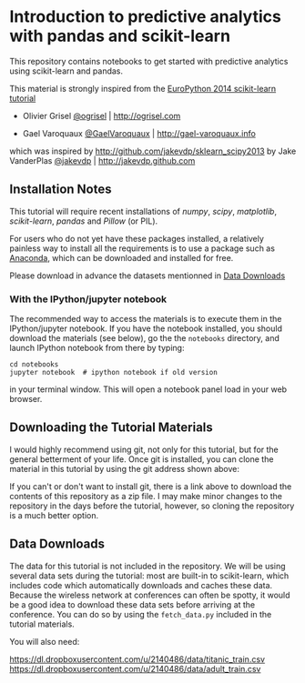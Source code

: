 Introduction to predictive analytics with pandas and scikit-learn
=================================================================

This repository contains notebooks to get started with predictive
analytics using scikit-learn and pandas.

This material is strongly inspired from the
[EuroPython 2014 scikit-learn tutorial](https://github.com/GaelVaroquaux/sklearn_pandas_tutorial)

* Olivier Grisel [@ogrisel](https://twitter.com/ogrisel) |
  http://ogrisel.com 

* Gael Varoquaux [@GaelVaroquaux](https://twitter.com/GaelVaroquaux) |
  http://gael-varoquaux.info

which was inspired by http://github.com/jakevdp/sklearn_scipy2013
by Jake VanderPlas [@jakevdp](https://twitter.com/jakevdp) | http://jakevdp.github.com

Installation Notes
------------------

This tutorial will require recent installations of *numpy*, *scipy*,
*matplotlib*, *scikit-learn*, *pandas* and *Pillow* (or PIL).

For users who do not yet have these packages installed, a relatively
painless way to install all the requirements is to use a package such as
[Anaconda](http://continuum.io/downloads), which can be downloaded and
installed for free.

Please download in advance the datasets mentionned in [Data Downloads](#data-downloads)


### With the IPython/jupyter notebook

The recommended way to access the materials is to execute them in the
IPython/jupyter notebook. If you have the notebook installed, you should
download the materials (see below), go the the `notebooks` directory, and
launch IPython notebook from there by typing:

    cd notebooks
    jupyter notebook  # ipython notebook if old version

in your terminal window. This will open a notebook panel load in your web
browser.

Downloading the Tutorial Materials
----------------------------------

I would highly recommend using git, not only for this tutorial, but for the
general betterment of your life.  Once git is installed, you can clone the
material in this tutorial by using the git address shown above:

If you can't or don't want to install git, there is a link above to download
the contents of this repository as a zip file. I may make minor changes to
the repository in the days before the tutorial, however, so cloning the
repository is a much better option.

Data Downloads
--------------

The data for this tutorial is not included in the repository. We will be
using several data sets during the tutorial: most are built-in to
scikit-learn, which includes code which automatically downloads and
caches these data. Because the wireless network at conferences can often
be spotty, it would be a good idea to download these data sets before
arriving at the conference. You can do so by using the `fetch_data.py`
included in the tutorial materials.

You will also need:

https://dl.dropboxusercontent.com/u/2140486/data/titanic_train.csv  
https://dl.dropboxusercontent.com/u/2140486/data/adult_train.csv
